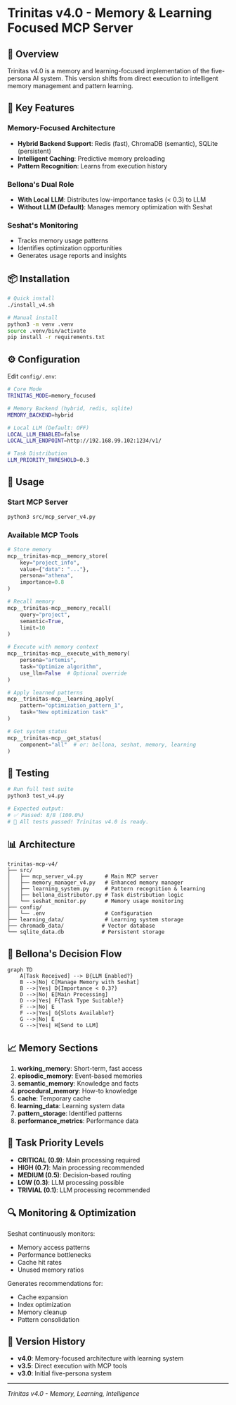 # Trinitas v4.0 - Memory & Learning Focused MCP Server

## 🎯 Overview

Trinitas v4.0 is a memory and learning-focused implementation of the five-persona AI system. This version shifts from direct execution to intelligent memory management and pattern learning.

## 🌟 Key Features

### Memory-Focused Architecture
- **Hybrid Backend Support**: Redis (fast), ChromaDB (semantic), SQLite (persistent)
- **Intelligent Caching**: Predictive memory preloading
- **Pattern Recognition**: Learns from execution history

### Bellona's Dual Role
- **With Local LLM**: Distributes low-importance tasks (< 0.3) to LLM
- **Without LLM (Default)**: Manages memory optimization with Seshat

### Seshat's Monitoring
- Tracks memory usage patterns
- Identifies optimization opportunities
- Generates usage reports and insights

## 📦 Installation

```bash
# Quick install
./install_v4.sh

# Manual install
python3 -m venv .venv
source .venv/bin/activate
pip install -r requirements.txt
```

## ⚙️ Configuration

Edit `config/.env`:

```bash
# Core Mode
TRINITAS_MODE=memory_focused

# Memory Backend (hybrid, redis, sqlite)
MEMORY_BACKEND=hybrid

# Local LLM (Default: OFF)
LOCAL_LLM_ENABLED=false
LOCAL_LLM_ENDPOINT=http://192.168.99.102:1234/v1/

# Task Distribution
LLM_PRIORITY_THRESHOLD=0.3
```

## 🚀 Usage

### Start MCP Server
```bash
python3 src/mcp_server_v4.py
```

### Available MCP Tools

```python
# Store memory
mcp__trinitas-mcp__memory_store(
    key="project_info",
    value={"data": "..."},
    persona="athena",
    importance=0.8
)

# Recall memory
mcp__trinitas-mcp__memory_recall(
    query="project",
    semantic=True,
    limit=10
)

# Execute with memory context
mcp__trinitas-mcp__execute_with_memory(
    persona="artemis",
    task="Optimize algorithm",
    use_llm=False  # Optional override
)

# Apply learned patterns
mcp__trinitas-mcp__learning_apply(
    pattern="optimization_pattern_1",
    task="New optimization task"
)

# Get system status
mcp__trinitas-mcp__get_status(
    component="all"  # or: bellona, seshat, memory, learning
)
```

## 🧪 Testing

```bash
# Run full test suite
python3 test_v4.py

# Expected output:
# ✅ Passed: 8/8 (100.0%)
# 🎉 All tests passed! Trinitas v4.0 is ready.
```

## 📊 Architecture

```
trinitas-mcp-v4/
├── src/
│   ├── mcp_server_v4.py       # Main MCP server
│   ├── memory_manager_v4.py   # Enhanced memory manager
│   ├── learning_system.py     # Pattern recognition & learning
│   ├── bellona_distributor.py # Task distribution logic
│   └── seshat_monitor.py      # Memory usage monitoring
├── config/
│   └── .env                   # Configuration
├── learning_data/             # Learning system storage
├── chromadb_data/            # Vector database
└── sqlite_data.db            # Persistent storage
```

## 🔄 Bellona's Decision Flow

```mermaid
graph TD
    A[Task Received] --> B{LLM Enabled?}
    B -->|No| C[Manage Memory with Seshat]
    B -->|Yes| D{Importance < 0.3?}
    D -->|No| E[Main Processing]
    D -->|Yes| F{Task Type Suitable?}
    F -->|No| E
    F -->|Yes| G{Slots Available?}
    G -->|No| E
    G -->|Yes| H[Send to LLM]
```

## 📈 Memory Sections

1. **working_memory**: Short-term, fast access
2. **episodic_memory**: Event-based memories
3. **semantic_memory**: Knowledge and facts
4. **procedural_memory**: How-to knowledge
5. **cache**: Temporary cache
6. **learning_data**: Learning system data
7. **pattern_storage**: Identified patterns
8. **performance_metrics**: Performance data

## 🎯 Task Priority Levels

- **CRITICAL (0.9)**: Main processing required
- **HIGH (0.7)**: Main processing recommended
- **MEDIUM (0.5)**: Decision-based routing
- **LOW (0.3)**: LLM processing possible
- **TRIVIAL (0.1)**: LLM processing recommended

## 🔍 Monitoring & Optimization

Seshat continuously monitors:
- Memory access patterns
- Performance bottlenecks
- Cache hit rates
- Unused memory ratios

Generates recommendations for:
- Cache expansion
- Index optimization
- Memory cleanup
- Pattern consolidation

## 📝 Version History

- **v4.0**: Memory-focused architecture with learning system
- **v3.5**: Direct execution with MCP tools
- **v3.0**: Initial five-persona system

---

*Trinitas v4.0 - Memory, Learning, Intelligence*